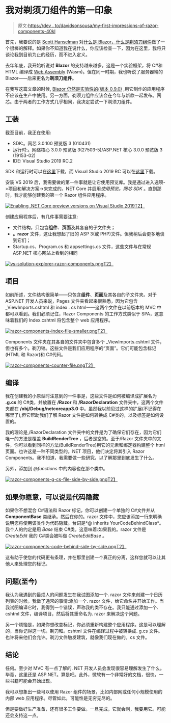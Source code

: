 # 我对剃须刀组件的第一印象

> 原文:[https://dev . to/davidsonsousa/my-first-impressions-of-razor-components-40kl](https://dev.to/davidsonsousa/my-first-impressions-of-razor-components-40kl)

首先，我要说的是 [Scott Hanselman](https://twitter.com/shanselman) 对[什么是 Blazor，什么是剃须刀组件](https://www.hanselman.com/blog/WhatIsBlazorAndWhatIsRazorComponents.aspx)做了一个很棒的解释。如果你不知道我在说什么，你应该检查一下，因为在这里，我将只谈论我到目前为止的经历，而不进入定义。

去年年底，我开始听说对 **Blazor** 的支持越来越多，这是一个实验框架，将 C#和 HTML 编译成 [Web Assembly](https://webassembly.org/) (Wasm)。但在同一时期，我也听说了服务器端的 Blazor——后来更名为**剃须刀组件**。

在我写这篇文章的时候, [Blazor 仍然是实验性的(版本 0.9.0)](https://devblogs.microsoft.com/aspnet/blazor-0-9-0-experimental-release-now-available/) ,用它制作的应用程序不应该在生产中使用。另一方面，剃须刀组件应该会在今年与新款一起发布。网芯。由于两者的工作方式几乎相同，我决定尝试一下剃须刀组件。

## [](#tooling)工装

截至目前，我正在使用:

*   SDK:。网芯 3.0.100 预览版 3 (010431)
*   运行时:。网络核心 3.0.0 预览版 3(27503-5)/ASP.NET 核心 3.0.0 预览版 3 (19153-02)
*   IDE: Visual Studio 2019 RC.2

SDK 和运行时可以在[这里](https://dotnet.microsoft.com/download/dotnet-core/3.0)下载，而 Visual Studio 2019 RC 可以在[这里](https://visualstudio.microsoft.com/downloads/#2019rc)下载。

安装 VS 2019 后，我需要做的第一件事就是让它使用预览库。我是通过进入选项->项目和解决方案->来完成的。NET Core 并启用*使用预览。网芯 SDK* 。直到那时，我才能够创建我的第一个 Razor 组件应用程序。

[![Enabling .NET Core preview versions on Visual Studio 2019](../Images/e005a751e1e9f4fc71946ecf2b5aee6e.png)T2】](https://res.cloudinary.com/practicaldev/image/fetch/s--Z9p9jquv--/c_limit%2Cf_auto%2Cfl_progressive%2Cq_auto%2Cw_880/http://davidsonsousa.net/image/post/vs-preview-options.png)

创建应用程序后，有几件事需要注意:

*   文件结构，只包含**组件**、**页面**及其各自的子文件夹；
*   **。razor** 文件，这让我想起了旧的 ASP 3(或 PHP)文件。但我稍后会更多地谈到它们；
*   Startup.cs、Program.cs 和 appsettings.cs 文件，这些文件与在常规 ASP.NET 核心网站上看到的相同

[![vs-solution-explorer-razor-components.png](../Images/457489a38c0476dbae10629c0b7c76cc.png)T2】](https://res.cloudinary.com/practicaldev/image/fetch/s---6rvnuF3--/c_limit%2Cf_auto%2Cfl_progressive%2Cq_auto%2Cw_880/http://davidsonsousa.net/image/post/vs-solution-explorer-razor-components.png)

## [](#the-project)项目

如前所述，文件结构很简单——只包含**组件**、**页面**及其各自的子文件夹。对于 ASP.NET 开发人员来说，Pages 文件夹看起来很熟悉，因为它包含 _ViewImports.cshtml 和 index . cs html——这两个文件在以前版本的 MVC 中都可以看到。我们必须记住，Razor Components 的工作方式类似于 SPA，这意味着我们的 Index.cshtml 将包含整个 web 应用程序。

[![razor-components-index-file-smaller.png](../Images/9d55e0f44e2b91ca30fda1a65ca490cd.png)T2】](https://res.cloudinary.com/practicaldev/image/fetch/s--uRNU_dEO--/c_limit%2Cf_auto%2Cfl_progressive%2Cq_auto%2Cw_880/http://davidsonsousa.net/image/post/razor-components-index-file-smaller.png)

Components 文件夹在其各自的文件夹中包含多个 _ViewImports.cshtml 文件，但也有多个。剃刀锉。这些文件是我们应用程序的“页面”。它们可能包含标记(HTML 和 Razor)和 C#代码。

[![razor-components-counter-file.png](../Images/3d2b7bfdf1a841804e98bf9e13ad247f.png)T2】](https://res.cloudinary.com/practicaldev/image/fetch/s--3jpwip5F--/c_limit%2Cf_auto%2Cfl_progressive%2Cq_auto%2Cw_880/http://davidsonsousa.net/image/post/razor-components-counter-file.png)

## [](#compilation)编译

我在创建我的小原型时注意到的一件事是，这些文件是如何被编译成扩展名为 **.g.cs** 的 C#类，并放置在 **/Razor** 和 **/RazorDeclaration** 文件夹中，这两个文件夹都在 **/obj/Debug/netcoreapp3.0** 中。虽然我以前见过这样的扩展(不记得在哪里了),但它帮助我们了解 Razor 文件是如何转换成 C#类的，以及标签是如何设置的。

我的理论是,/RazorDeclaration 文件夹中的文件是为了确保它们存在，因为它们唯一的方法是覆盖 **BuildRenderTree** ，后者是空的。至于/Razor 文件夹中的文件，你可以看到同样的方法(BuildRenderTree)用它的元素和绑定器构建整个 html 页面。也许这是一种不同类型的。NET 项目，他们决定将其引入 Razor Components。我不知道，我需要做一些研究，以了解那里到底发生了什么。

另外，添加到 *@functions* 中的内容也在那个类中。

[![razor-components-g-cs-file-side-by-side.png](../Images/369eeca7834bd63ddbea947085cde277.png)T2】](https://res.cloudinary.com/practicaldev/image/fetch/s--3MvaOQ08--/c_limit%2Cf_auto%2Cfl_progressive%2Cq_auto%2Cw_880/http://davidsonsousa.net/image/post/razor-components-g-cs-file-side-by-side.png)

## [](#sort-of-codebehind-if-you-want)如果你愿意，可以说是代码隐藏

如果你不想混合 C#语法和 Razor 标记，你可以创建一个单独的 C#文件并从 **ComponentBase** 类继承。然后在你的。razor 文件中，您应该添加一行来明确说明您将使用该类作为代码隐藏。台词是*@ inherits YourCodeBehindClass*。我个人的约定是用 *Base* 结束 C#类。这意味着:如果我的。razor 文件是 *CreateEdit* 我的 C#类会被叫做 *CreateEditBase* 。

[![razor-components-code-behind-side-by-side.png](../Images/9294796050ccf1e7a053d803a7008615.png)T2】](https://res.cloudinary.com/practicaldev/image/fetch/s--Lyi_jKRU--/c_limit%2Cf_auto%2Cfl_progressive%2Cq_auto%2Cw_880/http://davidsonsousa.net/image/post/razor-components-code-behind-side-by-side.png)

这有助于使您的代码更有条理，并在那里创建一个真正的分离，这样您就可以让其他人来处理您的标记。

## [](#problems-so-far)问题(至今)

我认为我遇到的最烦人的问题发生在我试图添加一个. razor 文件来创建一个日历列表的时候。我做了通常的事情:添加一个. razor 文件，给它命名并开始工作。当我试图编译它时，我得到一个错误，声称我的类不存在。我只能通过添加一个. cshtml 文件，编译项目，然后将其重命名为. razor 来解决这个问题。

另一个烦恼是，如果你想改变标记，你必须重新构建整个应用程序。这是可以理解的，当你记得这一切。剃刀和。cshtml 文件在编译过程中被转换成. g.cs 文件。也许将来他们会允许。剃刀文件触发建筑，就像我们现在做的。cs 文件。

## [](#conclusion)结论

任何。至少对 MVC 有一点了解的. NET 开发人员会发现很容易理解发生了什么。毕竟，这里还是 ASP.NET。算是吧。此外，微软有一个非常好的文档，很快，一些书籍可能会开始出现。

我可以想象出一些可以使用 Razor 组件的场景，比如内部网或任何小规模使用的内部 web 应用程序。尽管如此，可能性是无穷无尽的。

但是要做好生产准备，还有很多工作要做。一旦完成，它就会刺，我要用它。可能还会支持这一点。